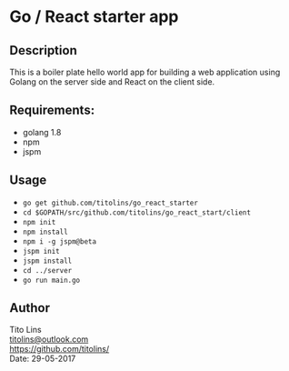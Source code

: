 # Go / React starter app

## Description
This is a boiler plate hello world app for building a web application using
Golang on the server side and React on the client side.

## Requirements:
* golang 1.8
* npm
* jspm

## Usage
* `go get github.com/titolins/go_react_starter`
* `cd $GOPATH/src/github.com/titolins/go_react_start/client`
* `npm init`
* `npm install`
* `npm i -g jspm@beta`
* `jspm init`
* `jspm install`
* `cd ../server`
* `go run main.go`

## Author
Tito Lins  
titolins@outlook.com  
https://github.com/titolins/  
Date: 29-05-2017

